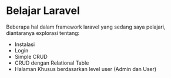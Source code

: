# Belajar Laravel
Beberapa hal dalam framework laravel yang sedang saya pelajari, diantaranya explorasi tentang:
- Instalasi
- Login
- Simple CRUD
- CRUD dengan Relational Table
- Halaman Khusus berdasarkan level user (Admin dan User)
